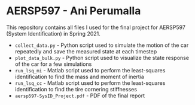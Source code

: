 # AERSP597 - Ani Perumalla

This repository contains all files I used for the final project for AERSP597 (System Identification) in Spring 2021.

* `collect_data.py` - Python script used to simulate the motion of the car repeatedly and save the measured state at each timestep
* `plot_data_bulk.py` - Python script used to visualize the state response of the car for a few simulations
* `run_lsq_mi` - Matlab script used to perform the least-squares identification to find the mass and moment of inertia
* `run_lsq_cc` - Matlab script used to perform the least-squares identification to find the tire cornering stiffnesses
* `aersp597-SysID_Project.pdf` - PDF of the final report